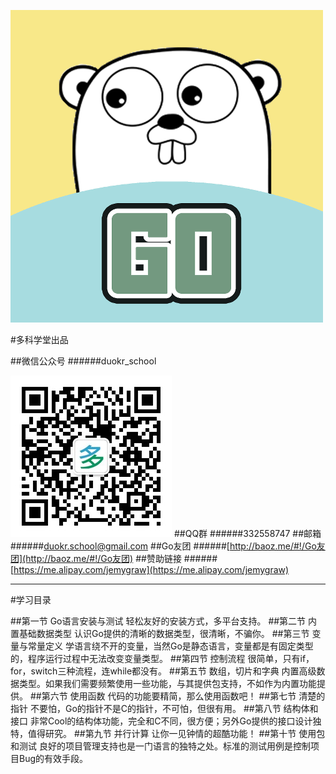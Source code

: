 
![Go轻松学](golang_500x500.png "Go轻松学")

#多科学堂出品

##微信公众号 
######duokr_school

![多科学堂](qrcode_duokr.jpg "多科学堂")
##QQ群 
######332558747
##邮箱 
######[duokr.school@gmail.com](mailto:duokr.school@gmail.com)
##Go友团 
######[http://baoz.me/#!/Go友团](http://baoz.me/#!/Go友团)
##赞助链接 
######[https://me.alipay.com/jemygraw](https://me.alipay.com/jemygraw)


---


#学习目录

##第一节 Go语言安装与测试
轻松友好的安装方式，多平台支持。
##第二节 内置基础数据类型
认识Go提供的清晰的数据类型，很清晰，不骗你。
##第三节 变量与常量定义
学语言绕不开的变量，当然Go是静态语言，变量都是有固定类型的，程序运行过程中无法改变变量类型。
##第四节 控制流程
很简单，只有if，for，switch三种流程，连while都没有。
##第五节 数组，切片和字典
内置高级数据类型。如果我们需要频繁使用一些功能，与其提供包支持，不如作为内置功能提供。
##第六节 使用函数
代码的功能要精简，那么使用函数吧！
##第七节 清楚的指针
不要怕，Go的指针不是C的指针，不可怕，但很有用。
##第八节 结构体和接口
非常Cool的结构体功能，完全和C不同，很方便；另外Go提供的接口设计独特，值得研究。
##第九节 并行计算
让你一见钟情的超酷功能！
##第十节 使用包和测试
良好的项目管理支持也是一门语言的独特之处。标准的测试用例是控制项目Bug的有效手段。
